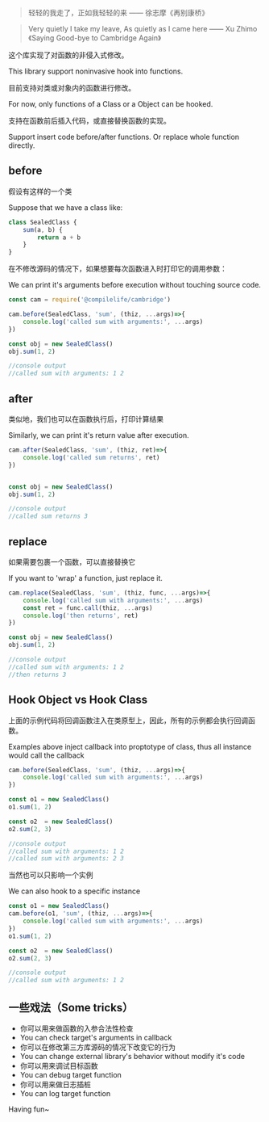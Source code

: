 > 轻轻的我走了，正如我轻轻的来 —— 徐志摩《再别康桥》

> Very quietly I take my leave, As quietly as I came here —— Xu Zhimo 《Saying Good-bye to Cambridge Again》

这个库实现了对函数的非侵入式修改。

This library support noninvasive hook into functions.

目前支持对类或对象内的函数进行修改。

For now, only functions of a Class or a Object can be hooked.

支持在函数前后插入代码，或直接替换函数的实现。

Support insert code before/after functions. Or replace whole function directly.

## before

假设有这样的一个类

Suppose that we have a class like:

```js
class SealedClass {
    sum(a, b) {
        return a + b
    }
}
```

在不修改源码的情况下，如果想要每次函数进入时打印它的调用参数：

We can print it's arguments before execution without touching source code.

```js
const cam = require('@compilelife/cambridge')

cam.before(SealedClass, 'sum', (thiz, ...args)=>{
    console.log('called sum with arguments:', ...args)
})

const obj = new SealedClass()
obj.sum(1, 2)

//console output
//called sum with arguments: 1 2
```

## after

类似地，我们也可以在函数执行后，打印计算结果

Similarly, we can print it's return value after execution.

```js
cam.after(SealedClass, 'sum', (thiz, ret)=>{
    console.log('called sum returns', ret)
})


const obj = new SealedClass()
obj.sum(1, 2)

//console output
//called sum returns 3
```

## replace

如果需要包裹一个函数，可以直接替换它

If you want to 'wrap' a function, just replace it.

```js
cam.replace(SealedClass, 'sum', (thiz, func, ...args)=>{
    console.log('called sum with arguments:', ...args)
    const ret = func.call(thiz, ...args)
    console.log('then returns', ret)
})

const obj = new SealedClass()
obj.sum(1, 2)

//console output
//called sum with arguments: 1 2
//then returns 3
```

## Hook Object vs Hook Class

上面的示例代码将回调函数注入在类原型上，因此，所有的示例都会执行回调函数。

Examples above inject callback into proptotype of class, thus all instance would call the callback

```js
cam.before(SealedClass, 'sum', (thiz, ...args)=>{
    console.log('called sum with arguments:', ...args)
})

const o1 = new SealedClass()
o1.sum(1, 2)

const o2  = new SealedClass()
o2.sum(2, 3)

//console output
//called sum with arguments: 1 2
//called sum with arguments: 2 3
```

当然也可以只影响一个实例

We can also hook to a specific instance

```js
const o1 = new SealedClass()
cam.before(o1, 'sum', (thiz, ...args)=>{
    console.log('called sum with arguments:', ...args)
})
o1.sum(1, 2)

const o2  = new SealedClass()
o2.sum(2, 3)

//console output
//called sum with arguments: 1 2
```

## 一些戏法（Some tricks）

- 你可以用来做函数的入参合法性检查
- You can check target's arguments in callback
- 你可以在修改第三方库源码的情况下改变它的行为
- You can change external library's behavior without modify it's code
- 你可以用来调试目标函数
- You can debug target function
- 你可以用来做日志插桩
- You can log target function

Having fun~